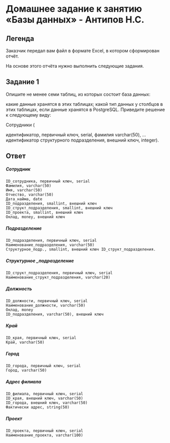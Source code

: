# Домашнее задание к занятию «Базы данных» - Антипов Н.С.

## Легенда
Заказчик передал вам файл в формате Excel, в котором сформирован отчёт.

На основе этого отчёта нужно выполнить следующие задания.

## Задание 1
Опишите не менее семи таблиц, из которых состоит база данных:

какие данные хранятся в этих таблицах;
какой тип данных у столбцов в этих таблицах, если данные хранятся в PostgreSQL.
Приведите решение к следующему виду:

Сотрудники (

идентификатор, первичный ключ, serial,
фамилия varchar(50),
...
идентификатор структурного подразделения, внешний ключ, integer).

## Ответ

##### Сотрудник 
	ID_сотрудника, первичный ключ, serial  
	Фамилия, varchar(50)  
  	Имя, varchar(50)  
  	Отчество, varchar(50)  
	Дата_найма, date  
	ID_подразделения, smallint, внешний ключ   
	ID_структ_подразделения, smallint, внешний ключ  
	ID_проекта, smallint, внешний ключ   
	Оклад, money, внешний ключ  
##### Подразделение 
	ID_подразделения, первичный ключ, serial  
	Наименование_подразделения, varchar(50)  
	Структурное_подр., smallint, внешний ключ ID_структ_подразделения.  
##### Структурное _подразделение   
	ID_структ_подразделения, первичный ключ, serial  
	Наименование_структ_подразделения, varchar(20)  
##### Должность   
	ID_должности, первичный ключ, serial  
	Наименование_должности, varchar(50)  
	Оклад, money  
	ID_подразделения, varchar(50), внешний ключ  
##### Край
	ID_края, первичный ключ, serial 
	Край, varchar(50)  
##### Город
	ID_города, первичный ключ, serial   
	Город, varchar(50)
##### Адрес филиала 
	ID_филиала, первичный ключ, serial  
	ID_края, внешний ключ, varchar(50)  
	ID_города, внешний ключ, varchar(50)  
	Фактически адрес, string(50)   
##### Проект 
	ID_проекта, первичный ключ, serial  
	Наименование_проекта, varchar(100)
